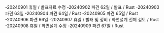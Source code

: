 -20240901 휴일 / 발표자료 수정
-20240902 파견 62일 / 발표 / Rust
-20240903 파견 63일
-20240904 파견 64일 / Rust
-20240905 파견 65일 / Rust
-20240906 파견 66일
-20240907 휴일 / 빨래 및 정비 / 화면설계 전체 검토 / Rust
-20240908 휴일 / 화면설계 수정
-20240909 파견 67일 / Rust
